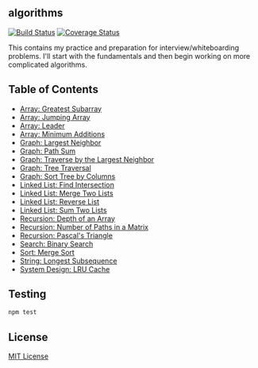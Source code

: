 ## algorithms

[![Build Status](https://travis-ci.org/vinnyoodles/algorithms.svg?branch=master)](https://travis-ci.org/vinnyoodles/algorithms)
[![Coverage Status](https://coveralls.io/repos/github/vinnyoodles/algorithms/badge.svg?branch=master)](https://coveralls.io/github/vinnyoodles/algorithms?branch=master)

This contains my practice and preparation for interview/whiteboarding problems. I'll start with the fundamentals and then begin working on more complicated algorithms.

## Table of Contents
- [Array: Greatest Subarray](https://github.com/vinnyoodles/algorithms/blob/master/src/array/greatestSubarray.js)
- [Array: Jumping Array](https://github.com/vinnyoodles/algorithms/blob/master/src/array/jumpingArray.js)
- [Array: Leader](https://github.com/vinnyoodles/algorithms/blob/master/src/array/leader.js)
- [Array: Minimum Additions](https://github.com/vinnyoodles/algorithms/blob/master/src/array/minAdditions.js)
- [Graph: Largest Neighbor](https://github.com/vinnyoodles/algorithms/blob/master/src/graph/largestNeighbor.js)
- [Graph: Path Sum](https://github.com/vinnyoodles/algorithms/blob/master/src/graph/pathSum.js)
- [Graph: Traverse by the Largest Neighbor](https://github.com/vinnyoodles/algorithms/blob/master/src/graph/gridTraversal.js)
- [Graph: Tree Traversal](https://github.com/vinnyoodles/algorithms/blob/master/src/graph/TreeNode.js)
- [Graph: Sort Tree by Columns](https://github.com/vinnyoodles/algorithms/blob/master/src/graph/columnSort.js)
- [Linked List: Find Intersection](https://github.com/vinnyoodles/algorithms/blob/master/src/linkedlist/findIntersection.js)
- [Linked List: Merge Two Lists](https://github.com/vinnyoodles/algorithms/blob/master/src/linkedlist/mergeLists.js)
- [Linked List: Reverse List](https://github.com/vinnyoodles/algorithms/blob/master/src/linkedlist/reverseList.js)
- [Linked List: Sum Two Lists](https://github.com/vinnyoodles/algorithms/blob/master/src/linkedlist/sumLists.js)
- [Recursion: Depth of an Array](https://github.com/vinnyoodles/algorithms/blob/master/src/recursion/depthFinder.js)
- [Recursion: Number of Paths in a Matrix](https://github.com/vinnyoodles/algorithms/blob/master/src/recursion/numberOfPathsInMatrix.js)
- [Recursion: Pascal's Triangle](https://github.com/vinnyoodles/algorithms/blob/master/src/recursion/pascalsTriangle.js)
- [Search: Binary Search](https://github.com/vinnyoodles/algorithms/blob/master/src/search/binarySearch.js)
- [Sort: Merge Sort](https://github.com/vinnyoodles/algorithms/blob/master/src/sort/mergesort.js)
- [String: Longest Subsequence](https://github.com/vinnyoodles/algorithms/blob/master/src/string/longestSubsequence.js)
- [System Design: LRU Cache](https://github.com/vinnyoodles/algorithms/blob/master/src/systemdesign/lrucache.js)

## Testing

```javascript
npm test
```


## License
[MIT License](https://github.com/vinnyoodles/algorithms/blob/master/LICENSE)
